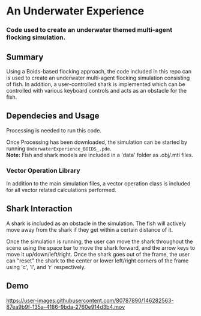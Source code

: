# An Underwater Experience
### Code used to create an underwater themed multi-agent flocking simulation.

## Summary
Using a Boids-based flocking approach, the code included in this repo can is used to create an underwater multi-agent flocking simulation consisting of fish. In addition, a user-controlled shark is implemented which can be controlled with various keyboard controls and acts as an obstacle for the fish.

## Dependecies and Usage
Processing is needed to run this code.

Once Processing has been downloaded, the simulation can be started by running `UnderwaterExperience_BOIDS_.pde`. <br>
**Note:** Fish and shark models are included in a 'data' folder as .obj/.mtl files.

### Vector Operation Library
In addition to the main simulation files, a vector operation class is included for all vector related calculations performed.

## Shark Interaction
A shark is included as an obstacle in the simulation. The fish will actively move away from the shark if they get within a certain distance of it. 

Once the simulation is running, the user can move the shark throughout the scene using the space bar to move the shark forward, and the arrow keys to move it up/down/left/right. Once the shark goes out of the frame, the user can "reset" the shark to the center or lower left/right corners of the frame using 'c', 'l', and 'r' respectively.

## Demo
https://user-images.githubusercontent.com/80787890/146282563-87ea9b9f-135a-4186-9bda-2760e914d3b4.mov


